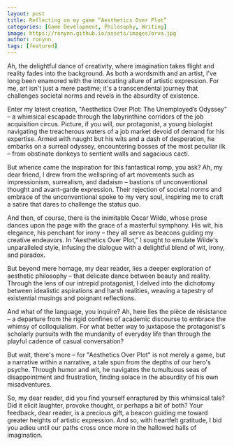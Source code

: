 ```yaml
---
layout: post
title: Reflecting on my game “Aesthetics Over Plot”
categories: [Game Development, Philosophy, Writing]
image: https://ronynn.github.io/assets/images/orva.jpg
author: ronynn
tags: [featured]
---
```


Ah, the delightful dance of creativity, where imagination takes flight and reality fades into the background. As both a wordsmith and an artist, I've long been enamored with the intoxicating allure of artistic expression. For me, art isn't just a mere pastime; it's a transcendental journey that challenges societal norms and revels in the absurdity of existence.

Enter my latest creation, "Aesthetics Over Plot: The Unemployed’s Odyssey" – a whimsical escapade through the labyrinthine corridors of the job acquisition circus. Picture, if you will, our protagonist, a young biologist navigating the treacherous waters of a job market devoid of demand for his expertise. Armed with naught but his wits and a dash of desperation, he embarks on a surreal odyssey, encountering bosses of the most peculiar ilk – from obstinate donkeys to sentient walls and sagacious cacti.

But whence came the inspiration for this fantastical romp, you ask? Ah, my dear friend, I drew from the wellspring of art movements such as impressionism, surrealism, and dadaism – bastions of unconventional thought and avant-garde expression. Their rejection of societal norms and embrace of the unconventional spoke to my very soul, inspiring me to craft a satire that dares to challenge the status quo.

And then, of course, there is the inimitable Oscar Wilde, whose prose dances upon the page with the grace of a masterful symphony. His wit, his elegance, his penchant for irony – they all serve as beacons guiding my creative endeavors. In "Aesthetics Over Plot," I sought to emulate Wilde's unparalleled style, infusing the dialogue with a delightful blend of wit, irony, and paradox.

But beyond mere homage, my dear reader, lies a deeper exploration of aesthetic philosophy – that delicate dance between beauty and reality. Through the lens of our intrepid protagonist, I delved into the dichotomy between idealistic aspirations and harsh realities, weaving a tapestry of existential musings and poignant reflections.

And what of the language, you inquire? Ah, here lies the pièce de résistance – a departure from the rigid confines of academic discourse to embrace the whimsy of colloquialism. For what better way to juxtapose the protagonist's scholarly pursuits with the mundanity of everyday life than through the playful cadence of casual conversation?

But wait, there's more – for "Aesthetics Over Plot" is not merely a game, but a narrative within a narrative, a tale spun from the depths of our hero's psyche. Through humor and wit, he navigates the tumultuous seas of disappointment and frustration, finding solace in the absurdity of his own misadventures.

So, my dear reader, did you find yourself enraptured by this whimsical tale? Did it elicit laughter, provoke thought, or perhaps a bit of both? Your feedback, dear reader, is a precious gift, a beacon guiding me toward greater heights of artistic expression. And so, with heartfelt gratitude, I bid you adieu until our paths cross once more in the hallowed halls of imagination.

